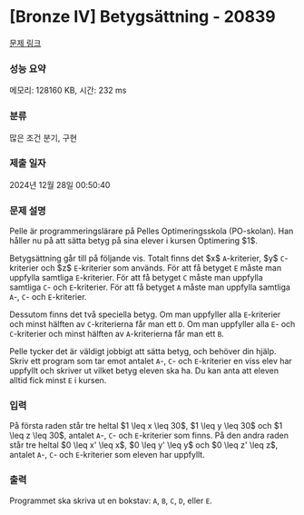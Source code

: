 # [Bronze IV] Betygsättning - 20839 

[문제 링크](https://www.acmicpc.net/problem/20839) 

### 성능 요약

메모리: 128160 KB, 시간: 232 ms

### 분류

많은 조건 분기, 구현

### 제출 일자

2024년 12월 28일 00:50:40

### 문제 설명

<p>Pelle är programmeringslärare på Pelles Optimeringsskola (PO-skolan). Han håller nu på att sätta betyg på sina elever i kursen Optimering $1$.</p>

<p>Betygsättning går till på följande vis. Totalt finns det $x$ <code>A</code>-kriterier, $y$ <code>C</code>-kriterier och $z$ <code>E</code>-kriterier som används. För att få betyget <code>E</code> måste man uppfylla samtliga <code>E</code>-kriterier. För att få betyget <code>C</code> måste man uppfylla samtliga <code>C</code>- och <code>E</code>-kriterier. För att få betyget <code>A</code> måste man uppfylla samtliga <code>A</code>-, <code>C</code>- och <code>E</code>-kriterier.</p>

<p>Dessutom finns det två speciella betyg. Om man uppfyller alla <code>E</code>-kriterier och minst hälften av <code>C</code>-kriterierna får man ett <code>D</code>. Om man uppfyller alla <code>E</code>- och <code>C</code>-kriterier och minst hälften av <code>A</code>-kriterierna får man ett <code>B</code>.</p>

<p>Pelle tycker det är väldigt jobbigt att sätta betyg, och behöver din hjälp. Skriv ett program som tar emot antalet <code>A</code>-, <code>C</code>- och <code>E</code>-kriterier en viss elev har uppfyllt och skriver ut vilket betyg eleven ska ha. Du kan anta att eleven alltid fick minst <code>E</code> i kursen.</p>

### 입력 

 <p>På första raden står tre heltal $1 \leq x \leq 30$, $1 \leq y \leq 30$ och $1 \leq z \leq 30$, antalet <code>A</code>-, <code>C</code>- och <code>E</code>-kriterier som finns. På den andra raden står tre heltal $0 \leq x' \leq x$, $0 \leq y' \leq y$ och $0 \leq z' \leq z$, antalet <code>A</code>-, <code>C</code>- och <code>E</code>-kriterier som eleven har uppfyllt.</p>

### 출력 

 <p>Programmet ska skriva ut en bokstav: <code>A</code>, <code>B</code>, <code>C</code>, <code>D</code>, eller <code>E</code>.</p>

